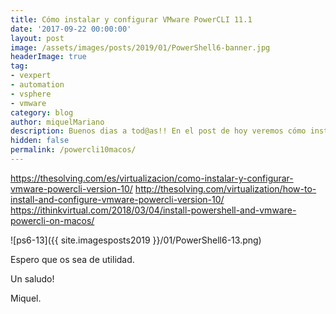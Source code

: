 ```yaml
---
title: Cómo instalar y configurar VMware PowerCLI 11.1
date: '2017-09-22 00:00:00'
layout: post
image: /assets/images/posts/2019/01/PowerShell6-banner.jpg
headerImage: true
tag:
- vexpert
- automation
- vsphere
- vmware
category: blog
author: miquelMariano
description: Buenos dias a tod@as!! En el post de hoy veremos cómo instalar la última versión de PowerCLI 11.1 sobre windows
hidden: false
permalink: /powercli10macos/
---
```


https://thesolving.com/es/virtualizacion/como-instalar-y-configurar-vmware-powercli-version-10/
http://thesolving.com/virtualization/how-to-install-and-configure-vmware-powercli-version-10/
https://ithinkvirtual.com/2018/03/04/install-powershell-and-vmware-powercli-on-macos/



![ps6-13]({{ site.imagesposts2019 }}/01/PowerShell6-13.png)

Espero que os sea de utilidad.

Un saludo!

Miquel.


